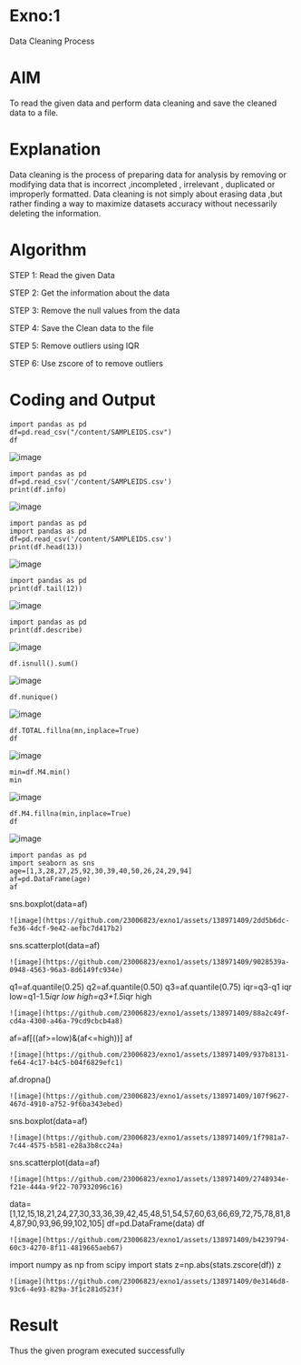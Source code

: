# Exno:1
Data Cleaning Process

# AIM
To read the given data and perform data cleaning and save the cleaned data to a file.

# Explanation
Data cleaning is the process of preparing data for analysis by removing or modifying data that is incorrect ,incompleted , irrelevant , duplicated or improperly formatted. Data cleaning is not simply about erasing data ,but rather finding a way to maximize datasets accuracy without necessarily deleting the information.

# Algorithm
STEP 1: Read the given Data

STEP 2: Get the information about the data

STEP 3: Remove the null values from the data

STEP 4: Save the Clean data to the file

STEP 5: Remove outliers using IQR

STEP 6: Use zscore of to remove outliers

# Coding and Output
```
import pandas as pd
df=pd.read_csv("/content/SAMPLEIDS.csv")
df
```
![image](https://github.com/23006823/exno1/assets/138971409/d4456c7e-a792-43ae-8b1b-7a96bc64161b)
```
import pandas as pd
df=pd.read_csv('/content/SAMPLEIDS.csv')
print(df.info)
```
![image](https://github.com/23006823/exno1/assets/138971409/0c51dd7a-94b3-4633-ad2b-4475a99757d0)
```
import pandas as pd
import pandas as pd
df=pd.read_csv('/content/SAMPLEIDS.csv')
print(df.head(13))
```
![image](https://github.com/23006823/exno1/assets/138971409/173c6e28-bcfc-4f2d-ad7f-c444bb7fb44e)
```
import pandas as pd
print(df.tail(12))
```
![image](https://github.com/23006823/exno1/assets/138971409/afb46144-1e9f-4abd-bf98-9694640ed200)
```
import pandas as pd
print(df.describe)
```
![image](https://github.com/23006823/exno1/assets/138971409/496633b0-5eca-4461-a040-f4882ccb6044)
```
df.isnull().sum()
```
![image](https://github.com/23006823/exno1/assets/138971409/34109320-01f7-4593-aa52-5011666cd538)
```
df.nunique()
```
![image](https://github.com/23006823/exno1/assets/138971409/f94124de-49f1-47b3-b9b2-3abf3276d6de)
```
df.TOTAL.fillna(mn,inplace=True)
df
```
![image](https://github.com/23006823/exno1/assets/138971409/5a4b6e08-9dc2-49c5-a9ec-98d90c9dbbff)
```
min=df.M4.min()
min
```
![image](https://github.com/23006823/exno1/assets/138971409/bd6a9d0b-da21-405b-b1c4-96b9d07555fa)
```
df.M4.fillna(min,inplace=True)
df
```
![image](https://github.com/23006823/exno1/assets/138971409/25a431ab-8478-4064-90f9-218afd04519b)
```
import pandas as pd
import seaborn as sns
age=[1,3,28,27,25,92,30,39,40,50,26,24,29,94]
af=pd.DataFrame(age)
af
```
sns.boxplot(data=af)
```
![image](https://github.com/23006823/exno1/assets/138971409/2dd5b6dc-fe36-4dcf-9e42-aefbc7d417b2)
```
sns.scatterplot(data=af)
```
![image](https://github.com/23006823/exno1/assets/138971409/9028539a-0948-4563-96a3-8d6149fc934e)
```
q1=af.quantile(0.25)
q2=af.quantile(0.50)
q3=af.quantile(0.75)
iqr=q3-q1
iqr
low=q1-1.5*iqr
low
high=q3+1.5*iqr
high
```
![image](https://github.com/23006823/exno1/assets/138971409/88a2c49f-cd4a-4300-a46a-79cd9cbcb4a8)
```
af=af[((af>=low)&(af<=high))]
af
```
![image](https://github.com/23006823/exno1/assets/138971409/937b8131-fe64-4c17-b4c5-b04f6829efc1)
```
af.dropna()
```
![image](https://github.com/23006823/exno1/assets/138971409/107f9627-467d-4910-a752-9f6ba343ebed)
```
sns.boxplot(data=af)
```
![image](https://github.com/23006823/exno1/assets/138971409/1f7981a7-7c44-4575-b581-e28a3b8cc24a)
```
sns.scatterplot(data=af)
```
![image](https://github.com/23006823/exno1/assets/138971409/2748934e-f21e-444a-9f22-707932096c16)
```
data=[1,12,15,18,21,24,27,30,33,36,39,42,45,48,51,54,57,60,63,66,69,72,75,78,81,84,87,90,93,96,99,102,105]
df=pd.DataFrame(data)
df
```
![image](https://github.com/23006823/exno1/assets/138971409/b4239794-60c3-4270-8f11-4819665aeb67)
```
import numpy as np
from scipy import stats
z=np.abs(stats.zscore(df))
z
```
![image](https://github.com/23006823/exno1/assets/138971409/0e3146d8-93c6-4e93-829a-3f1c281d523f)
```
# Result
 Thus the given program executed successfully
